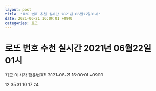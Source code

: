 ```yaml
---
layout: post
title: "로또 번호 추천 실시간 2021년 06월22일01시"
date: 2021-06-21 16:00:01 +0900
categories: 로또
---
```


# 로또 번호 추천 실시간 2021년 06월22일01시

지금 이 시각 행운번호!! 2021-06-21 16:00:01 +0900

 12  35  31  10  17  24 

